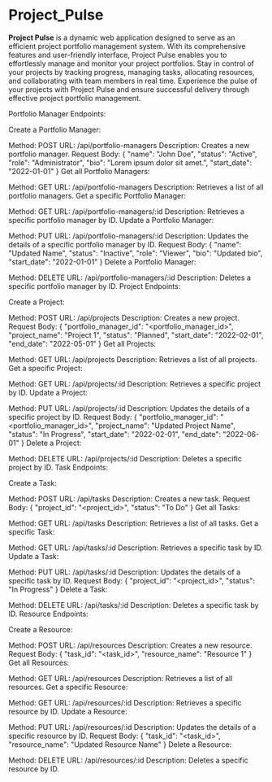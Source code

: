 # Project_Pulse

**Project Pulse** is a dynamic web application designed to serve as an efficient project portfolio management system. With its comprehensive features and user-friendly interface, Project Pulse enables you to effortlessly manage and monitor your project portfolios. Stay in control of your projects by tracking progress, managing tasks, allocating resources, and collaborating with team members in real time. Experience the pulse of your projects with Project Pulse and ensure successful delivery through effective project portfolio management.


Portfolio Manager Endpoints:

Create a Portfolio Manager:

Method: POST
URL: /api/portfolio-managers
Description: Creates a new portfolio manager.
Request Body: { "name": "John Doe", "status": "Active", "role": "Administrator", "bio": "Lorem ipsum dolor sit amet.", "start_date": "2022-01-01" }
Get all Portfolio Managers:

Method: GET
URL: /api/portfolio-managers
Description: Retrieves a list of all portfolio managers.
Get a specific Portfolio Manager:

Method: GET
URL: /api/portfolio-managers/:id
Description: Retrieves a specific portfolio manager by ID.
Update a Portfolio Manager:

Method: PUT
URL: /api/portfolio-managers/:id
Description: Updates the details of a specific portfolio manager by ID.
Request Body: { "name": "Updated Name", "status": "Inactive", "role": "Viewer", "bio": "Updated bio", "start_date": "2022-01-01" }
Delete a Portfolio Manager:

Method: DELETE
URL: /api/portfolio-managers/:id
Description: Deletes a specific portfolio manager by ID.
Project Endpoints:

Create a Project:

Method: POST
URL: /api/projects
Description: Creates a new project.
Request Body: { "portfolio_manager_id": "<portfolio_manager_id>", "project_name": "Project 1", "status": "Planned", "start_date": "2022-02-01", "end_date": "2022-05-01" }
Get all Projects:

Method: GET
URL: /api/projects
Description: Retrieves a list of all projects.
Get a specific Project:

Method: GET
URL: /api/projects/:id
Description: Retrieves a specific project by ID.
Update a Project:

Method: PUT
URL: /api/projects/:id
Description: Updates the details of a specific project by ID.
Request Body: { "portfolio_manager_id": "<portfolio_manager_id>", "project_name": "Updated Project Name", "status": "In Progress", "start_date": "2022-02-01", "end_date": "2022-06-01" }
Delete a Project:

Method: DELETE
URL: /api/projects/:id
Description: Deletes a specific project by ID.
Task Endpoints:

Create a Task:

Method: POST
URL: /api/tasks
Description: Creates a new task.
Request Body: { "project_id": "<project_id>", "status": "To Do" }
Get all Tasks:

Method: GET
URL: /api/tasks
Description: Retrieves a list of all tasks.
Get a specific Task:

Method: GET
URL: /api/tasks/:id
Description: Retrieves a specific task by ID.
Update a Task:

Method: PUT
URL: /api/tasks/:id
Description: Updates the details of a specific task by ID.
Request Body: { "project_id": "<project_id>", "status": "In Progress" }
Delete a Task:

Method: DELETE
URL: /api/tasks/:id
Description: Deletes a specific task by ID.
Resource Endpoints:

Create a Resource:

Method: POST
URL: /api/resources
Description: Creates a new resource.
Request Body: { "task_id": "<task_id>", "resource_name": "Resource 1" }
Get all Resources:

Method: GET
URL: /api/resources
Description: Retrieves a list of all resources.
Get a specific Resource:

Method: GET
URL: /api/resources/:id
Description: Retrieves a specific resource by ID.
Update a Resource:

Method: PUT
URL: /api/resources/:id
Description: Updates the details of a specific resource by ID.
Request Body: { "task_id": "<task_id>", "resource_name": "Updated Resource Name" }
Delete a Resource:

Method: DELETE
URL: /api/resources/:id
Description: Deletes a specific resource by ID.




